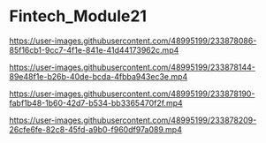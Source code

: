# Fintech_Module21

https://user-images.githubusercontent.com/48995199/233878086-85f16cb1-9cc7-4f1e-841e-41d44173962c.mp4

https://user-images.githubusercontent.com/48995199/233878144-89e48f1e-b26b-40de-bcda-4fbba943ec3e.mp4

https://user-images.githubusercontent.com/48995199/233878190-fabf1b48-1b60-42d7-b534-bb3365470f2f.mp4

https://user-images.githubusercontent.com/48995199/233878209-26cfe6fe-82c8-45fd-a9b0-f960df97a089.mp4


